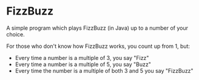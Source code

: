 # FizzBuzz
A simple program which plays FizzBuzz (in Java) up to a number of your choice.

For those who don't know how FizzBuzz works, you count up from 1, but:
 - Every time a number is a multiple of 3, you say "Fizz" 
 - Every time a number is a multiple of 5, you say "Buzz" 
 - Every time the number is a multiple of both 3 and 5 you say "FizzBuzz"
 
